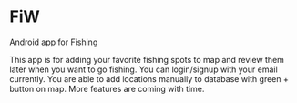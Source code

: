 # FiW
Android app for Fishing

This app is for adding your favorite fishing spots to map and review them later when you want to go fishing.
You can login/signup with your email currently.
You are able to add locations manually to database with green + button on map.
More features are coming with time.

